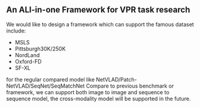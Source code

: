 ## An ALl-in-one Framework for VPR task research

We would like to design a framework which can support the famous dataset include:
- MSLS
- Pittsburgh30K/250K
- NordLand
- Oxford-FD
- SF-XL

for the regular compared model like NetVLAD/Patch-NetVLAD/SeqNet/SeqMatchNet
Compare to previous benchmark or framework, we can support both image to image and sequence to sequence model, the cross-modality model will be supported in the future.





